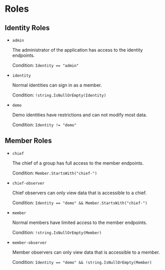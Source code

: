 # Roles

## Identity Roles

* `admin`

  The administrator of the application has access to the identity endpoints. 

  Condition: `Identity == "admin"`

* `identity`

  Normal identities can sign in as a member. 

  Condition: `!string.IsNullOrEmpty(Identity)`

* `demo`

  Demo identities have restrictions and can not modify most data.

  Condition: `Identity != "demo"`

## Member Roles

* `chief`

  The chief of a group has full access to the member endpoints. 

  Condition: `Member.StartsWith("chief-")`

* `chief-observer`

  Chief observers can only view data that is accessible to a chief. 

  Condition:  `Identity == "demo" && Member.StartsWith("chief-")`

* `member`

  Normal members have limited access to the member endpoints. 

  Condition: `!string.IsNullOrEmpty(Member)`

* `member-observer`

  Member observers can only view data that is accessible to a member. 

  Condition:  `Identity == "demo" && !string.IsNullOrEmpty(Member)`